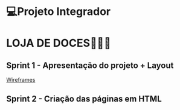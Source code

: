 # 💻Projeto Integrador
# LOJA DE DOCES🧁🍬🍭

## Sprint 1 - Apresentação do projeto + Layout 

[Wireframes](https://www.figma.com/design/CFVkecz2M18hOtbKCuu3yI/Untitled?node-id=0-1&m=dev&t=RoLIskPz07d6BtGr-1)

## Sprint 2 - Criação das páginas em HTML


